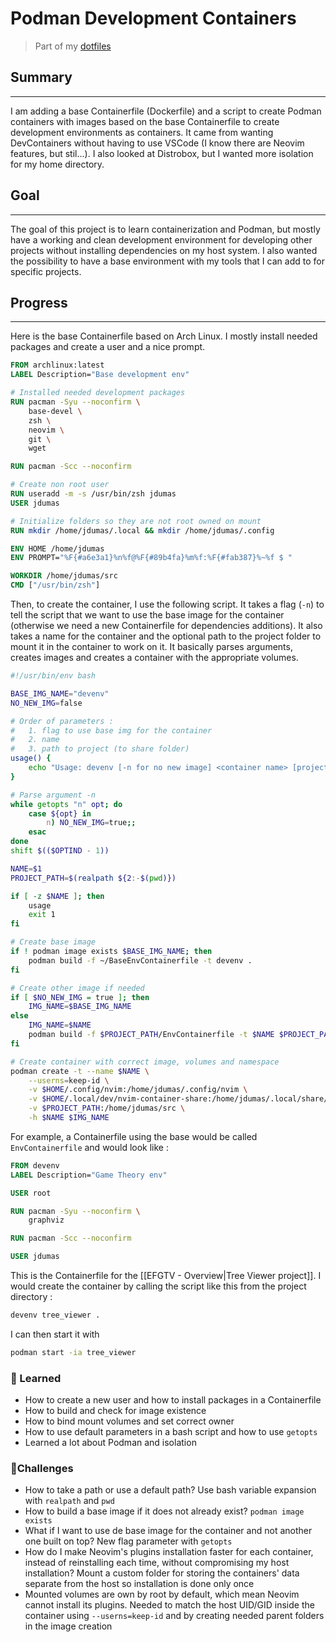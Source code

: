 # Podman Development Containers
> Part of my [dotfiles](https://github.com/j-dumas/dotfiles)

## Summary
---
I am adding a base Containerfile (Dockerfile) and a script to create Podman containers with images based on the base Containerfile to create development environments as containers.
It came from wanting DevContainers without having to use VSCode (I know there are Neovim features, but stil...). 
I also looked at Distrobox, but I wanted more isolation for my home directory.

## Goal
---
The goal of this project is to learn containerization and Podman, but mostly have a working and clean development environment for developing other projects without installing dependencies on my host system.
I also wanted the possibility to have a base environment with my tools that I can add to for specific projects.

## Progress
---
Here is the base Containerfile based on Arch Linux.
I mostly install needed packages and create a user and a nice prompt.
```Dockerfile
FROM archlinux:latest 
LABEL Description="Base development env" 

# Installed needed development packages
RUN pacman -Syu --noconfirm \
    base-devel \
    zsh \
    neovim \
    git \
    wget 

RUN pacman -Scc --noconfirm 

# Create non root user
RUN useradd -m -s /usr/bin/zsh jdumas
USER jdumas

# Initialize folders so they are not root owned on mount
RUN mkdir /home/jdumas/.local && mkdir /home/jdumas/.config

ENV HOME /home/jdumas
ENV PROMPT="%F{#a6e3a1}%n%f@%F{#89b4fa}%m%f:%F{#fab387}%~%f $ "

WORKDIR /home/jdumas/src
CMD ["/usr/bin/zsh"]
```

Then, to create the container, I use the following script.
It takes a flag (`-n`) to tell the script that we want to use the base image for the container (otherwise we need a new Containerfile for dependencies additions).
It also takes a name for the container and the optional path to the project folder to mount it in the container to work on it.
It basically parses arguments, creates images and creates a container with the appropriate volumes.
```bash
#!/usr/bin/env bash

BASE_IMG_NAME="devenv"
NO_NEW_IMG=false

# Order of parameters :
#   1. flag to use base img for the container
#   2. name
#   3. path to project (to share folder)
usage() {
    echo "Usage: devenv [-n for no new image] <container name> [project path]"
}

# Parse argument -n
while getopts "n" opt; do 
    case ${opt} in 
        n) NO_NEW_IMG=true;;
    esac
done
shift $(($OPTIND - 1))

NAME=$1
PROJECT_PATH=$(realpath ${2:-$(pwd)})

if [ -z $NAME ]; then
    usage
    exit 1
fi

# Create base image
if ! podman image exists $BASE_IMG_NAME; then
    podman build -f ~/BaseEnvContainerfile -t devenv .
fi

# Create other image if needed
if [ $NO_NEW_IMG = true ]; then
    IMG_NAME=$BASE_IMG_NAME
else 
    IMG_NAME=$NAME
    podman build -f $PROJECT_PATH/EnvContainerfile -t $NAME $PROJECT_PATH
fi

# Create container with correct image, volumes and namespace
podman create -t --name $NAME \
    --userns=keep-id \
    -v $HOME/.config/nvim:/home/jdumas/.config/nvim \
    -v $HOME/.local/dev/nvim-container-share:/home/jdumas/.local/share/nvim \
    -v $PROJECT_PATH:/home/jdumas/src \
    -h $NAME $IMG_NAME
```

For example, a Containerfile using the base would be called `EnvContainerfile` and would look like :
```Dockerfile
FROM devenv
LABEL Description="Game Theory env"

USER root

RUN pacman -Syu --noconfirm \
    graphviz

RUN pacman -Scc --noconfirm 

USER jdumas
```

This is the Containerfile for the [[EFGTV - Overview|Tree Viewer project]].
I would create the container by calling the script like this from the project directory :
```bash
devenv tree_viewer .
```

I can then start it with
```bash
podman start -ia tree_viewer
```

### 📌 Learned 
- How to create a new user and how to install packages in a Containerfile
- How to build and check for image existence
- How to bind mount volumes and set correct owner
- How to use default parameters in a bash script and how to use `getopts`
- Learned a lot about Podman and isolation

### 🎯Challenges
- How to take a path or use a default path? 
  Use bash variable expansion with `realpath` and `pwd`
- How to build a base image if it does not already exist?
  `podman image exists`
- What if I want to use de base image for the container and not another one built on top?
  New flag parameter with `getopts`
- How do I make Neovim's plugins installation faster for each container, instead of reinstalling each time, without compromising my host installation?
  Mount a custom folder for storing the containers' data separate from the host so installation is done only once
- Mounted volumes are own by root by default, which mean Neovim cannot install its plugins.
  Needed to match the host UID/GID inside the container using `--userns=keep-id` and by creating needed parent folders in the image creation
